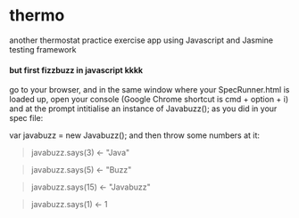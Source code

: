# thermo

another thermostat practice exercise app using Javascript and Jasmine testing framework

#### but first fizzbuzz in javascript kkkk

go to your browser, and in the same window where your SpecRunner.html is loaded up, open your console (Google Chrome shortcut is cmd + option + i) and at the prompt intitialise an instance of Javabuzz(); as you did in your spec file:

var javabuzz = new Javabuzz();
and then throw some numbers at it:

>  javabuzz.says(3)
<- "Java"

>  javabuzz.says(5)
<- "Buzz"

>  javabuzz.says(15)
<- "Javabuzz"

>  javabuzz.says(1)
<- 1

 

 









